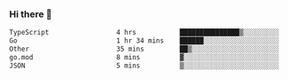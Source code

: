 ### Hi there 👋

<!--START_SECTION:waka-->

```txt
TypeScript                 4 hrs           ███████████████▒░░░░░░░░░   61.39 %
Go                         1 hr 34 mins    ██████░░░░░░░░░░░░░░░░░░░   24.17 %
Other                      35 mins         ██▒░░░░░░░░░░░░░░░░░░░░░░   09.09 %
go.mod                     8 mins          ▓░░░░░░░░░░░░░░░░░░░░░░░░   02.06 %
JSON                       5 mins          ▒░░░░░░░░░░░░░░░░░░░░░░░░   01.47 %
```

<!--END_SECTION:waka-->

<!--
**jerry-shao/jerry-shao** is a ✨ _special_ ✨ repository because its `README.md` (this file) appears on your GitHub profile.

Here are some ideas to get you started:

- 🔭 I’m currently working on ...
- 🌱 I’m currently learning ...
- 👯 I’m looking to collaborate on ...
- 🤔 I’m looking for help with ...
- 💬 Ask me about ...
- 📫 How to reach me: ...
- 😄 Pronouns: ...
- ⚡ Fun fact: ...
-->
